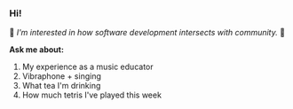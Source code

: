 ### Hi!



🌱 _I'm interested in how software development intersects with community._ 🌱


**Ask me about:**
1. My experience as a music educator
2. Vibraphone + singing
3. What tea I'm drinking
4. How much tetris I've played this week
